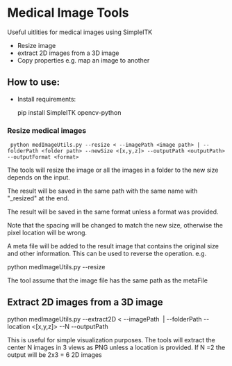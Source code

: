 #          Medical Image Tools

Useful uitlities for medical images using SimpleITK

 - Resize image    
 - extract 2D images from a 3D image
 - Copy properties e.g. map an image to another


## How to use:

- Install requirements:

    pip install SimpleITK opencv-python 


### Resize medical images

     python medImageUtils.py --resize < --imagePath <image path> | --folderPath <folder path> --newSize <[x,y,z]> --outputPath <outputPath> --outputFormat <format>
  
  The tools will resize the image or all the images in a folder to the new size depends on the input. 
  
  The result will be saved in the same path with the same name with "_resized" at the end. 
  
  The result will be saved in the same format unless a format was provided. 
  
  Note that the spacing will be changed to match the new size, otherwise the pixel location will be wrong. 

  A meta file will be added to the result image that contains the original size and other information. This can be used to reverse the operation. e.g.  

  python medImageUtils.py --resize <metaFilePath>

  The tool assume that the image file has the same path as the metaFile

##   Extract 2D images from a 3D image 

python medImageUtils.py --extract2D < --imagePath <image path> | --folderPath <folder path> --location <[x,y,z]> --N <number of images>--outputPath <outputPath> 

This is useful for simple visualization purposes. The tools will extract the center N images in 3 views as PNG unless a location is provided. If N =2 the output will be 2x3 = 6 2D images 

